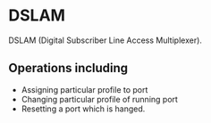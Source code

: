 # DSLAM
DSLAM (Digital Subscriber Line Access Multiplexer).

## Operations including 
- Assigning particular profile to port
- Changing particular profile of running port
- Resetting a port which is hanged.
